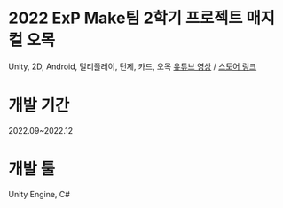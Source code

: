 # 2022 ExP Make팀 2학기 프로젝트 **매지컬 오목** 
Unity, 2D, Android, 멀티플레이, 턴제, 카드, 오목 [유튜브 영상](https://youtu.be/tbGnyxyPQ7c) / [스토어 링크]([https://play.google.com/store/apps/details?id=com.ExPStudio.MagicalGomoku](https://play.google.com/store/apps/details?id=com.ExPStudio.magical&hl=ko&gl=US))
# 개발 기간 
2022.09~2022.12  
# 개발 툴
Unity Engine, C#
